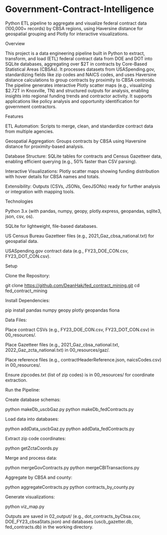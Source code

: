 # Government-Contract-Intelligence

Python ETL pipeline to aggregate and visualize federal contract data (100,000+ records) by CBSA regions, using Haversine distance for geospatial grouping and Plotly for interactive visualizations.

Overview

This project is a data engineering pipeline built in Python to extract, transform, and load (ETL) federal contract data from DOE and DOT into SQLite databases, aggregating over $2T in contracts by Core-Based Statistical Areas (CBSAs). It processes datasets from USASpending.gov, standardizing fields like zip codes and NAICS codes, and uses Haversine distance calculations to group contracts by proximity to CBSA centroids. The pipeline generates interactive Plotly scatter maps (e.g., visualizing $2.72T in Knoxville, TN) and structured outputs for analysis, enabling insights into regional funding trends and contractor activity. It supports applications like policy analysis and opportunity identification for government contractors.

Features





ETL Automation: Scripts to merge, clean, and standardize contract data from multiple agencies.



Geospatial Aggregation: Groups contracts by CBSA using Haversine distance for proximity-based analysis.



Database Structure: SQLite tables for contracts and Census Gazetteer data, enabling efficient querying (e.g., 50% faster than CSV parsing).



Interactive Visualizations: Plotly scatter maps showing funding distribution with hover details for CBSA names and totals.



Extensibility: Outputs (CSVs, JSONs, GeoJSONs) ready for further analysis or integration with mapping tools.

Technologies





Python 3.x (with pandas, numpy, geopy, plotly.express, geopandas, sqlite3, json, csv, os).



SQLite for lightweight, file-based databases.



US Census Bureau Gazetteer files (e.g., 2021_Gaz_cbsa_national.txt) for geospatial data.



USASpending.gov contract data (e.g., FY23_DOE_CON.csv, FY23_DOT_CON.csv).

Setup


Clone the Repository:

git clone https://github.com/DeanHak/fed_contract_mining.git
cd fed_contract_mining



Install Dependencies:

pip install pandas numpy geopy plotly geopandas fiona



Data Files:



Place contract CSVs (e.g., FY23_DOE_CON.csv, FY23_DOT_CON.csv) in 00_resources/.



Place Gazetteer files (e.g., 2021_Gaz_cbsa_national.txt, 2022_Gaz_zcta_national.txt) in 00_resources/gaz/.



Place reference files (e.g., contractHeaderReference.json, naicsCodes.csv) in 00_resources/.



Ensure zipcodes.txt (list of zip codes) is in 00_resources/ for coordinate extraction.



Run the Pipeline:





Create database schemas:

python makeDb_uscbGaz.py
python makeDb_fedContracts.py



Load data into databases:

python addData_uscbGaz.py
python addData_fedContracts.py



Extract zip code coordinates:

python getZctaCoords.py



Merge and process data:

python mergeGovContracts.py
python mergeCBITransactions.py



Aggregate by CBSA and county:

python aggregateContracts.py
python contracts_by_county.py



Generate visualizations:

python viz_map.py

Outputs are saved in 02_output/ (e.g., dot_contracts_byCbsa.csv, DOE_FY23_cbsaStats.json) and databases (uscb_gazetter.db, fed_contracts.db) in the working directory.
